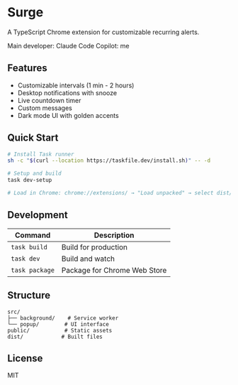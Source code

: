 # Surge

A TypeScript Chrome extension for customizable recurring alerts.

Main developer: Claude Code
Copilot: me

## Features

- Customizable intervals (1 min - 2 hours)
- Desktop notifications with snooze
- Live countdown timer
- Custom messages
- Dark mode UI with golden accents

## Quick Start

```bash
# Install Task runner
sh -c "$(curl --location https://taskfile.dev/install.sh)" -- -d

# Setup and build
task dev-setup

# Load in Chrome: chrome://extensions/ → "Load unpacked" → select dist/ folder
```

## Development

| Command | Description |
|---------|-------------|
| `task build` | Build for production |
| `task dev` | Build and watch |
| `task package` | Package for Chrome Web Store |

## Structure

```
src/
├── background/    # Service worker
└── popup/        # UI interface
public/           # Static assets
dist/            # Built files
```

## License

MIT
